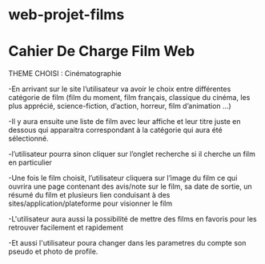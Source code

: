 # web-projet-films

# Cahier De Charge Film Web

THEME CHOISI : Cinématographie

-En arrivant sur le site l’utilisateur va avoir le choix entre différentes catégorie de film (film du moment, film français, classique du cinéma, les plus apprécié, science-fiction, d’action, horreur, film d’animation …) 

-Il y aura ensuite une liste de film avec leur affiche et leur titre juste en dessous qui apparaitra correspondant à la catégorie qui aura été sélectionné.

-l’utilisateur pourra sinon cliquer sur l’onglet recherche si il cherche un film en particulier

-Une fois le film choisit, l’utilisateur cliquera sur l’image du film ce qui ouvrira une page contenant des  avis/note sur le film, sa date de sortie, un résumé du film et plusieurs lien conduisant à des sites/application/plateforme pour visionner le film 

-L'utilisateur aura aussi la possibilité de mettre des films en favoris pour les retrouver facilement et rapidement 

-Et aussi l'utilisateur poura changer dans les parametres du compte son pseudo et photo de profile.
